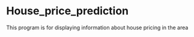 # House_price_prediction
This program is for displaying information about  house pricing in the area 
